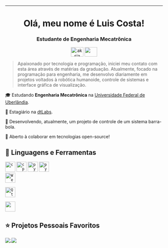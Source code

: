 
<hr>
<h1 align="center">Olá, meu nome é <strong>Luis Costa!</strong></bold></h1>
<h3 align="center">Estudante de Engenharia Mecatrônica</h3>
<p align="center">
<a href="https://www.instagram.com/luis_cmenezes/"target="blank"><img align="center" src="https://cdn.jsdelivr.net/npm/simple-icons@3.0.1/icons/instagram.svg" alt="aksia" height="30" width="40" /></a>
 <a href = "mailto: cmenezes.luis@gmail.com"><img align="center" src="https://simpleicons.org/icons/gmail.svg" height="30" width="40" /></a>
</p>

> Apaixonado por tecnologia e programação, iniciei meu contato com esta área através de matérias da graduação. Atualmente, focado na programação para engenharia, me desenvolvo diariamente em projetos voltados à robótica humanoide, controle de sistemas e interface gráfica de visualização.

🎓 Estudando **Engenharia Mecatrônica** na <a href="https://ufu.br/">Universidade Federal de Uberlãndia</a>.

💼 Estagiário na <a href="https://dt-labs.ai/"/>dtLabs</a>.

🔭 Desenvolvendo, atualmente, um projeto de controle de um sistema barra-bola.

💬 Aberto à colaborar em tecnologias open-source!

## 🚀 Linguagens e Ferramentas

<code><img height="32" src="https://cdn.iconscout.com/icon/free/png-512/c-programming-569564.png" alt="c"/></code>
<code><img height="32" src="https://upload.wikimedia.org/wikipedia/commons/thumb/1/18/ISO_C%2B%2B_Logo.svg/306px-ISO_C%2B%2B_Logo.svg.png?20170928190710" alt="cpp"/></code>
<code><img height="32" src="https://upload.wikimedia.org/wikipedia/commons/thumb/c/c3/Python-logo-notext.svg/115px-Python-logo-notext.svg.png?20220821155029" alt="python"/></code>
<code><img height="32" src="https://upload.wikimedia.org/wikipedia/commons/thumb/1/15/Robot_Operating_System_logo.svg/600px-Robot_Operating_System_logo.svg.png?20170325195234" alt="python"/></code>
<code> <img height="32" src="https://cyberbotics.com/assets/images/webots.png" alt="Webots" name="Webots"> </code>
<code> <img height="32" src="https://upload.wikimedia.org/wikipedia/commons/8/81/Qt_logo_neon_2022.svg" alt="Qt" name="Qt"> </code>
<code> <img height="32" src="https://upload.wikimedia.org/wikipedia/commons/9/9a/Visual_Studio_Code_1.35_icon.svg"> </code>

## ⭐ Projetos Pessoais Favoritos
<a href="https://github.com/Gurupreet/ComposeCookBook">
  <img align="center" src="https://github-readme-stats.vercel.app/api/pin/?username=luis-cmenezes&repo=ball-beam&theme=light" />
  <img align="center" src="https://github-readme-stats.vercel.app/api/pin/?username=luis-cmenezes&repo=multithreading-C-multicore-computer&theme=light" />
</a>
